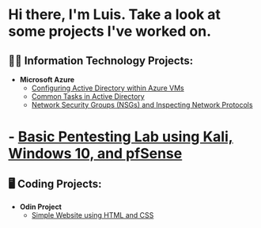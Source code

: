 <h1> Hi there, I'm Luis. Take a look at some projects I've worked on. </h1>

<h2>👨‍💻 Information Technology Projects:</h2>

- <b>Microsoft Azure</b>
  - [Configuring Active Directory within Azure VMs](https://github.com/loog4/configure-ad)
  - [Common Tasks in Active Directory](https://github.com/loog4/ad-tasks)
  - [Network Security Groups (NSGs) and Inspecting Network Protocols](https://github.com/loog4/azure-networking)

<!-- - <b>Pentesting</b> -->
#  - [Basic Pentesting Lab using Kali, Windows 10, and pfSense](https://github.com/loog4/pentest-lab)

<h2>🖥️ Coding Projects:</h2>

- <b>Odin Project</b>
  - [Simple Website using HTML and CSS](https://github.com/loog4/odin-recipes)


<!--
**loog4/loog4** is a ✨ _special_ ✨ repository because its `README.md` (this file) appears on your GitHub profile.

Here are some ideas to get you started:

- 🔭 I’m currently working on ...
- 🌱 I’m currently learning ...
- 👯 I’m looking to collaborate on ...
- 🤔 I’m looking for help with ...
- 💬 Ask me about ...
- 📫 How to reach me: ...
- 😄 Pronouns: ...
- ⚡ Fun fact: ...
-->
